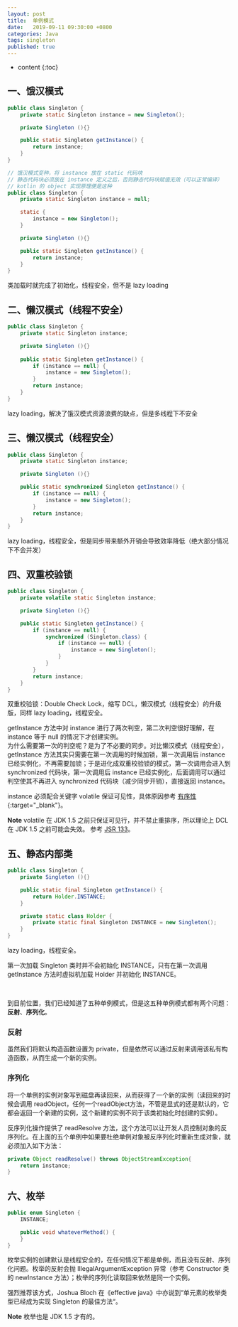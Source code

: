 ```yaml
---
layout: post
title:  单例模式
date:   2019-09-11 09:30:00 +0800
categories: Java
tags: singleton
published: true
---
```


* content
{:toc}

## 一、饿汉模式

```java
public class Singleton {  
    private static Singleton instance = new Singleton();

    private Singleton (){}  

    public static Singleton getInstance() {  
        return instance;  
    }  
}

// 饿汉模式变种，将 instance 放在 static 代码块
// 静态代码块必须放在 instance 定义之后，否则静态代码块赋值无效（可以正常编译）
// kotlin 的 object 实现原理便是这种
public class Singleton {
    private static Singleton instance = null;

    static {
        instance = new Singleton();
    }

    private Singleton (){}

    public static Singleton getInstance() {
        return instance;
    }
}

```

类加载时就完成了初始化，线程安全，但不是 lazy loading

## 二、懒汉模式（线程不安全）

```java
public class Singleton {  
    private static Singleton instance;

    private Singleton (){}  
  
    public static Singleton getInstance() {  
        if (instance == null) {  
            instance = new Singleton();  
        }  
        return instance;  
    }  
}
```

lazy loading，解决了饿汉模式资源浪费的缺点，但是多线程下不安全

## 三、懒汉模式（线程安全）

```java
public class Singleton {  
    private static Singleton instance;

    private Singleton (){}  

    public static synchronized Singleton getInstance() {  
        if (instance == null) {  
            instance = new Singleton();  
        }  
        return instance;  
    }  
}  
```

lazy loading，线程安全，但是同步带来额外开销会导致效率降低（绝大部分情况下不会并发）

## 四、双重校验锁

```java
public class Singleton {
    private volatile static Singleton instance;

    private Singleton (){}

    public static Singleton getInstance() {
        if (instance == null) {
            synchronized (Singleton.class) {
                if (instance == null) {
                    instance = new Singleton();
                }
            }
        }
        return instance;
    }
}
```

双重校验锁：Double Check Lock，缩写 DCL，懒汉模式（线程安全）的升级版，同样 lazy loading，线程安全。

getInstance 方法中对 instance 进行了两次判空，第二次判空很好理解，在 instance 等于 null 的情况下才创建实例。  
为什么需要第一次的判空呢？是为了不必要的同步。对比懒汉模式（线程安全），getInstance 方法其实只需要在第一次调用的时候加锁，第一次调用后 instance 已经实例化，不再需要加锁；于是进化成双重校验锁的模式，第一次调用会进入到 synchronized 代码块，第一次调用后 instance 已经实例化，后面调用可以通过判空使其不再进入 synchronized 代码块（减少同步开销），直接返回 instance。

instance 必须配合关键字 volatile 保证可见性，具体原因参考 [有序性](https://1step2hell.github.io/2019/09/10/Java-concurrent/#%E6%9C%89%E5%BA%8F%E6%80%A7){:target="_blank"}。

**Note** volatile 在 JDK 1.5 之前只保证可见行，并不禁止重排序，所以理论上 DCL 在 JDK 1.5 之前可能会失效。
参考 [JSR 133](https://jcp.org/en/jsr/detail?id=133)。

## 五、静态内部类

```java
public class Singleton {  
    private Singleton (){}

    public static final Singleton getInstance() {  
        return Holder.INSTANCE;  
    }

    private static class Holder {  
        private static final Singleton INSTANCE = new Singleton();  
    }  
}
```

lazy loading，线程安全。

第一次加载 Singleton 类时并不会初始化 INSTANCE，只有在第一次调用 getInstance 方法时虚拟机加载 Holder 并初始化 INSTANCE。

<br>

到目前位置，我们已经知道了五种单例模式，但是这五种单例模式都有两个问题：**反射**、**序列化**。

### 反射

虽然我们将默认构造函数设置为 private，但是依然可以通过反射来调用该私有构造函数，从而生成一个新的实例。

### 序列化

将一个单例的实例对象写到磁盘再读回来，从而获得了一个新的实例（读回来的时候会调用 readObject，任何一个readObject方法，不管是显式的还是默认的，它都会返回一个新建的实例，这个新建的实例不同于该类初始化时创建的实例）。

反序列化操作提供了 readResolve 方法，这个方法可以让开发人员控制对象的反序列化。在上面的五个单例中如果要杜绝单例对象被反序列化时重新生成对象，就必须加入如下方法：

```java
private Object readResolve() throws ObjectStreamException{
    return instance;
}
```

## 六、枚举

```java
public enum Singleton {  
    INSTANCE;

    public void whateverMethod() {  
    }  
}
```

枚举实例的创建默认是线程安全的，在任何情况下都是单例，而且没有反射、序列化问题。枚举的反射会抛 IllegalArgumentException 异常（参考 Constructor 类的 newInstance 方法）；枚举的序列化读取回来依然是同一个实例。

强烈推荐该方式，Joshua Bloch 在《effective java》中亦说到“单元素的枚举类型已经成为实现 Singleton 的最佳方法“。

**Note** 枚举也是 JDK 1.5 才有的。
